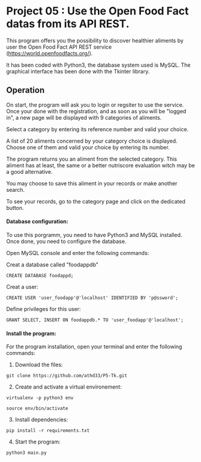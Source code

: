 # Project 05 : Use the Open Food Fact datas from its API REST.

This program offers you the possibility to discover healthier aliments by user the Open Food Fact API REST service (https://world.openfoodfacts.org/).

It has been coded with Python3, the database system used is MySQL. The graphical interface has been done with the Tkinter library.

## Operation

On start, the program will ask you to login or regsiter to use the service. Once your done with the registration, and as soon as you will be
"logged in", a new page will be displayed with 9 categories of aliments. 

Select a category by entering its reference number and valid your choice.

A list of 20 aliments concerned by your category choice is displayed. Choose one of them and valid your choice by entering its number.

The program returns you an aliment from the selected category. This aliment has at least, the same or a better nutriscore evaluation witch
may be a good alternative.

You may choose to save this aliment in your records or make another search.

To see your records, go to the category page and click on the dedicated button.


#### Database configuration:

To use this porgramm, you need to have Python3 and MySQL installed. Once done, you need to configure the database. 

Open MySQL console and enter the following commands:

Creat a database called "foodappdb"

```
CREATE DATABASE foodappd;
```

Creat a user:

```
CREATE USER 'user_foodapp'@'localhost' IDENTIFIED BY 'p@ssword';
```

Define privileges for this user:

```
GRANT SELECT, INSERT ON foodappdb.* TO 'user_foodapp'@'localhost';
```


#### Install the program:

For the program installation, open your terminal and enter the following commands:

1) Download the files:

```
git clone https://github.com/athd33/P5-Tk.git
```

2) Create and activate a virtual environement:

```
virtualenv -p python3 env

source env/bin/activate
```

3) Install dependencies:

```
pip install -r requirements.txt

```

4) Start the program:

```
python3 main.py
```



